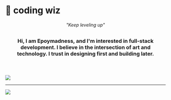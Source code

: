 # 🧙 coding wiz

 <h6 align="center">"Keep leveling up"</h6>


###

<h3 align="center">Hi, I am Epoymadness, and I'm interested in full-stack development. I believe in the intersection of art and technology. I trust in designing first and building later.</h3>
<br clear="both">


###
![](https://github-readme-stats.vercel.app/api/top-langs/?username=epoymadness&theme=tokyonight&hide_border=true&include_all_commits=false&count_private=false&layout=compact)

---
[![](https://visitcount.itsvg.in/api?id=epoymadness&icon=0&color=0)](https://visitcount.itsvg.in)

<!-- Proudly created with GPRM ( https://gprm.itsvg.in ) -->


